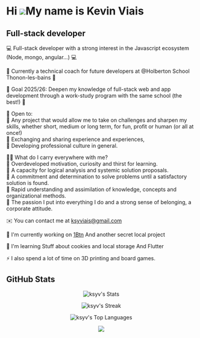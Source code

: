 Hi ![](https://user-images.githubusercontent.com/18350557/176309783-0785949b-9127-417c-8b55-ab5a4333674e.gif)My name is Kevin Viais
===================================================================================================================================

Full-stack developer
--------------------

💻 Full-stack developer with a strong interest in the Javascript ecosystem (Node, mongo, angular...) 💻

🎒 Currently a technical coach for future developers at @Holberton School Thonon-les-bains 🎒

🚀 Goal 2025/26: Deepen my knowledge of full-stack web and app development through a work-study program with the same school (the best!) 🚀

🎯 Open to:<br>
🔹 Any project that would allow me to take on challenges and sharpen my skills, whether short, medium or long term, for fun, profit or human (or all at once!)<br>
🔹 Exchanging and sharing experience and experiences,<br>
🔹 Developing professional culture in general.<br>


🙋‍♂️ What do I carry everywhere with me?<br>
    🔹 Overdeveloped motivation, curiosity and thirst for learning. <br>
    🔹 A capacity for logical analysis and systemic solution proposals.<br>
    🔹 A commitment and determination to solve problems until a satisfactory solution is found.<br>
    🔹 Rapid understanding and assimilation of knowledge, concepts and organizational methods.<br>
    🔹 The passion I put into everything I do and a strong sense of belonging, a corporate attitude.<br>

✉️  You can contact me at [ksyviais@gmail.com](mailto:ksyviais@gmail.com)

🔭  I'm currently working on [1Btn](http://github.com/Noziop/1Btn)
    And another secret local project

🧠  I'm learning Stuff about cookies and local storage
    And Flutter

⚡  I also spend a lot of time on 3D printing and board games.

<h2>GitHub Stats</h2>
<div align="center">
    
![ksyv's Stats](https://github-readme-stats.vercel.app/api?username=ksyv&theme=radical&show_icons=true&hide_border=false&count_private=true)

![ksyv's Streak](https://github-readme-streak-stats.herokuapp.com/?user=ksyv&theme=radical&hide_border=false)

![ksyv's Top Languages](https://github-readme-stats.vercel.app/api/top-langs/?username=ksyv&theme=radical&show_icons=true&hide_border=false&layout=compact)

</div>

<div align="center">
    <a href="https://www.linkedin.com/in/kevin-viais">
        
<img src="https://img.shields.io/badge/LinkedIn-0077B5?style=for-the-badge&logo=linkedin&logoColor=white">
</a>
</div>
